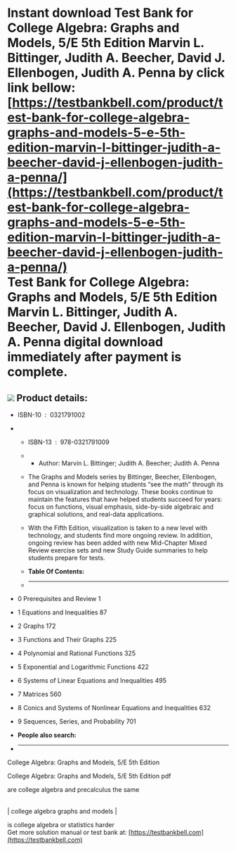 Instant download **Test Bank for College Algebra: Graphs and Models, 5/E 5th Edition Marvin L. Bittinger, Judith A. Beecher, David J. Ellenbogen, Judith A. Penna** by click link bellow:  
[https://testbankbell.com/product/test-bank-for-college-algebra-graphs-and-models-5-e-5th-edition-marvin-l-bittinger-judith-a-beecher-david-j-ellenbogen-judith-a-penna/](https://testbankbell.com/product/test-bank-for-college-algebra-graphs-and-models-5-e-5th-edition-marvin-l-bittinger-judith-a-beecher-david-j-ellenbogen-judith-a-penna/)  
**Test Bank for College Algebra: Graphs and Models, 5/E 5th Edition Marvin L. Bittinger, Judith A. Beecher, David J. Ellenbogen, Judith A. Penna digital download immediately after payment is complete.**
==========================================================================================================================================================================================================


![](https://testbankbell.com/wp-content/uploads/2023/05/03218376141.jpg)
**Product details:**
--------------------


* ISBN-10 ‏ : ‎ 0321791002
* * ISBN-13 ‏ : ‎ 978-0321791009
  * * Author: Marvin L. Bittinger; Judith A. Beecher; Judith A. Penna
   
  * The Graphs and Models series by Bittinger, Beecher, Ellenbogen, and Penna is known for helping students “see the math” through its focus on visualization and technology. These books continue to maintain the features that have helped students succeed for years: focus on functions, visual emphasis, side-by-side algebraic and graphical solutions, and real-data applications.
 
  * With the Fifth Edition, visualization is taken to a new level with technology, and students find more ongoing review. In addition, ongoing review has been added with new Mid-Chapter Mixed Review exercise sets and new Study Guide summaries to help students prepare for tests.
  * **Table Of Contents:**
  * ----------------------
 
* 0 Prerequisites and Review 1

* 1 Equations and Inequalities 87

* 2 Graphs 172

* 3 Functions and Their Graphs 225

* 4 Polynomial and Rational Functions 325

* 5 Exponential and Logarithmic Functions 422

* 6 Systems of Linear Equations and Inequalities 495

* 7 Matrices 560

* 8 Conics and Systems of Nonlinear Equations and Inequalities 632

* 9 Sequences, Series, and Probability 701
* **People also search:**
* -----------------------

College Algebra: Graphs and Models, 5/E 5th Edition

College Algebra: Graphs and Models, 5/E 5th Edition pdf

are college algebra and precalculus the same


|  |
| --- |
| 
college algebra graphs and models
 |


 is college algebra or statistics harder  
  Get more solution manual or test bank at: [https://testbankbell.com](https://testbankbell.com)
